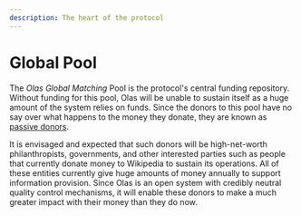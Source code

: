 ```yaml
---
description: The heart of the protocol
---
```


# Global Pool

The _Olas Global Matching_ Pool is the protocol's central funding repository. Without funding for this pool, Olas will be unable to sustain itself as a huge amount of the system relies on funds. Since the donors to this pool have no say over what happens to the money they donate, they are known as [passive donors](../../participants/donor.md).&#x20;

It is envisaged and expected that such donors will be high-net-worth philanthropists, governments, and other interested parties such as people that currently donate money to Wikipedia to sustain its operations. All of these entities currently give huge amounts of money annually to support information provision. Since Olas is an open system with credibly neutral quality control mechanisms, it will enable these donors to make a much greater impact with their money than they do now.&#x20;

